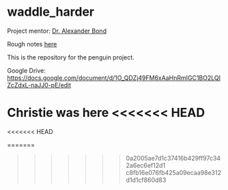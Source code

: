 # waddle_harder
Project mentor: [Dr. Alexander Bond](https://scholar.google.com/citations?user=NkqoGZAAAAAJ&hl=en&oi=sra)

Rough notes [here](https://etherpad.net/p/waddle_harder)

This is the repository for the penguin project.

Google Drive: https://docs.google.com/document/d/1O_QDZj49FM6xAaHnRmIGC1BO2LQIZcZdxL-naJJ0-pE/edit

Christie was here
<<<<<<< HEAD
=======


<<<<<<< HEAD

=======
>>>>>>> 0a2005ae7d1c37416b429ff97c342a6ec6ef12d1
>>>>>>> c8fb16e076fb425a09ecaa98e312d1d1cf860d83
